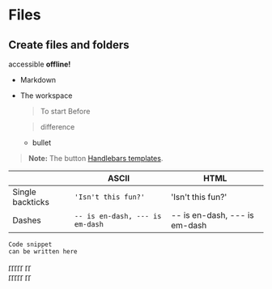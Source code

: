 # Files
## Create files and folders

accessible **offline!**
- Markdown
- The workspace
	> To start
	> Before 

	> difference 
	- bullet

> **Note:** The button [Handlebars templates](http://handlebarsjs.com/).

|                |ASCII                          |HTML                         |
|----------------|-------------------------------|-----------------------------|
|Single backticks|`'Isn't this fun?'`            |'Isn't this fun?'            |
|Dashes          |`-- is en-dash, --- is em-dash`|-- is en-dash, --- is em-dash|

```mermaid
Code snippet
can be written here
```

r̥r̥r̥r̥r̥ r̥r̥		
r̥r̥r̥r̥r̥ r̥r̥		
